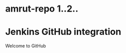 # amrut-repo 1..2..
<!DOCTYPE html>
<html>
<body>
<h1>Jenkins GitHub integration</h1>
<p>Welcome to GitHub</p>
</body>
</html>
